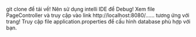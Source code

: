 git clone để tải về!
Nên sử dụng intelli IDE để Debug!
Xem file PageController và truy cập vào link http://localhost:8080/...... tương ứng với trang!
Truy cập file application.properties để cấu hình database phù hợp với bạn.
